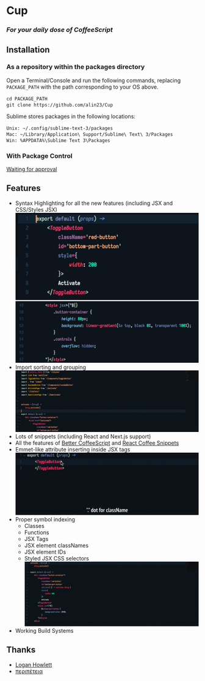 # Cup
### _For your daily dose of CoffeeScript_

## Installation
### As a repository within the packages directory

Open a Terminal/Console and run the following commands, replacing `PACKAGE_PATH` with the path corresponding to your OS above.

    cd PACKAGE_PATH
    git clone https://github.com/alin23/Cup

Sublime stores packages in the following locations:

    Unix: ~/.config/sublime-text-3/packages
    Mac: ~/Library/Application\ Support/Sublime\ Text\ 3/Packages
    Win: %APPDATA%\Sublime Text 3\Packages

### With Package Control
[Waiting for approval](https://github.com/wbond/package_control_channel/pull/7024)

## Features

- Syntax Highlighting for all the new features (including JSX and CSS/Styles JSX)
![Highlight JSX](Screenshots/highlighting-jsx.jpg)
![Highlight CSS](Screenshots/highlighting-css.jpg)
- Import sorting and grouping
![Import sorting](Screenshots/sort.gif)
- Lots of snippets (including React and Next.js support)
- All the features of [Better CoffeeScript](https://github.com/aponxi/sublime-better-coffeescript) and [React Coffee Snippets](https://github.com/monstersintokyo/react-coffee-sublime-snippets)
- Emmet-like attribute inserting inside JSX tags
![Emmet attributes](Screenshots/emmet-attrs.gif)
- Proper symbol indexing
    - Classes
    - Functions
    - JSX Tags
    - JSX element classNames
    - JSX element IDs
    - Styled JSX CSS selectors
![Symbols](Screenshots/symbols.gif)
- Working Build Systems


## Thanks
- [Logan Howlett](https://github.com/aponxi)
- [περιπέτεια](https://github.com/monstersintokyo)
